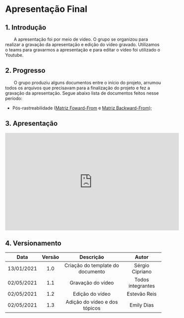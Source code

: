 # Apresentação Final

## 1. Introdução
&emsp;&emsp;A apresentação foi por meio de vídeo. O grupo se organizou para realizar a gravação da apresentação e edição do video gravado. Utilizamos o teams para gravarmos a apresentação e para editar o vídeo foi utilizado o Youtube.

## 2. Progresso
&emsp;&emsp;O grupo produziu alguns documentos entre o início do projeto, arrumou todos os arquivos que precisavam para a finalização do projeto e fez a gravação da apresentação. Segue abaixo lista de documentos feitos nesse período:

- Pós-rastreabilidade ([Matriz Foward-From](https://requisitos-de-software.github.io/2020.2-CarteiraDigitalTransito/pos_rastreabilidade/foward_from/) e [Matriz Backward-From](https://requisitos-de-software.github.io/2020.2-CarteiraDigitalTransito/pos_rastreabilidade/backward_from/));


## 3. Apresentação

<iframe width="560" height="315" src="https://www.youtube.com/embed/0lL9S8uGH50" frameborder="0" allow="accelerometer; autoplay; clipboard-write; encrypted-media; gyroscope; picture-in-picture" allowfullscreen></iframe>

## 4. Versionamento

|    Data    | Versão |            Descrição             |      Autor      |
| :--------: | :----: | :------------------------------: | :-------------: |
| 13/01/2021 |  1.0   | Criação do template do documento | Sérgio Cipriano |
| 02/05/2021 |  1.1   |  Gravação do vídeo   |Todos integrantes|
| 02/05/2021 |  1.2   |  Edição do vídeo   |   Estevão Reis    |
| 02/05/2021 |  1.3   |  Adição do vídeo e dos tópicos   |   Emily Dias    |